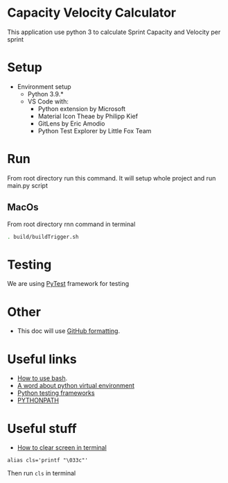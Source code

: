 # Capacity Velocity Calculator
This application use python 3 to calculate Sprint Capacity and Velocity per sprint

# Setup
* Environment setup
    - Python 3.9.*
    - VS Code with:
        - Python extension by Microsoft
        - Material Icon Theae by Philipp Kief
        - GitLens by Eric Amodio
        - Python Test Explorer by Little Fox Team


# Run
From root directory run this command. It will setup whole project and run main.py script
## MacOs
From root directory rnn command in terminal
```bash
. build/buildTrigger.sh
```
# Testing
We are using [PyTest](https://docs.pytest.org/) framework for testing


# Other
* This doc will use [GitHub formatting](https://docs.github.com/en/github/writing-on-github/getting-started-with-writing-and-formatting-on-github/basic-writing-and-formatting-syntax).

# Useful links
* [How to use bash](https://linuxhint.com/30_bash_script_examples/#t1).
* [A word about python virtual environment](https://www.recurse.com/blog/14-there-is-no-magic-virtualenv-edition)
* [Python testing frameworks](https://www.softwaretestinghelp.com/python-testing-frameworks/)
* [PYTHONPATH](https://docs.python.org/3/using/cmdline.html#envvar-PYTHONPATH)


# Useful stuff
* [How to clear screen in terminal](https://stackoverflow.com/a/5367075)
```
alias cls='printf "\033c"'
```
Then run `cls` in terminal